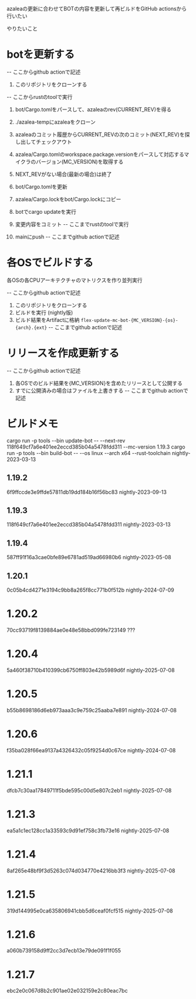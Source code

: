
azaleaの更新に合わせてBOTの内容を更新して再ビルドをGitHub actionsから行いたい

やりたいこと

# botを更新する

-- ここからgithub actionで記述
1. このリポジトリをクローンする

-- ここからrustのtoolで実行
1. bot/Cargo.tomlをパースして、azaleaのrev(CURRENT_REV)を得る
2. ./azalea-tempにazaleaをクローン
3. azaleaのコミット履歴からCURRENT_REVの次のコミット(NEXT_REV)を探し出してチェックアウト
4. azalea/Cargo.tomlのworkspace.package.versionをパースして対応するマイクラのバージョン(MC_VERSION)を取得する
5. NEXT_REVがない場合(最新の場合)は終了
6. bot/Cargo.tomlを更新
7. azalea/Cargo.lockをbot/Cargo.lockにコピー
8. botでcargo updateを実行
9. 変更内容をコミット
-- ここまでrustのtoolで実行

9. mainにpush
-- ここまでgithub actionで記述

# 各OSでビルドする

各OSの各CPUアーキテクチャのマトリクスを作り並列実行

-- ここからgithub actionで記述
1. このリポジトリをクローンする
2. ビルドを実行 (nightly版)
3. ビルド結果をArtifactに格納 `flex-update-mc-bot-{MC_VERSION}-{os}-{arch}.{ext}`
-- ここまでgithub actionで記述

# リリースを作成更新する

-- ここからgithub actionで記述
1. 各OSでのビルド結果を{MC_VERSION}を含めたリリースとして公開する
2. すでに公開済みの場合はファイルを上書きする
-- ここまでgithub actionで記述


# ビルドメモ
cargo run -p tools --bin update-bot -- --next-rev 118f649cf7a6e401ee2eccd385b04a5478fdd311 --mc-version 1.19.3
cargo run -p tools --bin build-bot -- --os linux --arch x64 --rust-toolchain nightly-2023-03-13



## 1.19.2
6f9ffccde3e9ffde57811db19dd184b16f56bc83
nightly-2023-09-13

## 1.19.3
118f649cf7a6e401ee2eccd385b04a5478fdd311
nightly-2023-03-13

## 1.19.4
587ff91f16a3cae0bfe89e6781ad519ad66980b6
nightly-2023-05-08

## 1.20.1
0c05b4cd4271e3194c9bb8a265f8cc771b0f512b
nightly-2024-07-09

# 1.20.2
70cc93719f8139884ae0e48e58bbd099fe723149
???

# 1.20.4
5a460f38710b410399cb6750ff803e42b5989d6f
nightly-2025-07-08

# 1.20.5
b55b8698186d6eb973aaa3c9e759c25aaba7e891
nightly-2024-07-08

# 1.20.6
f35ba028f66ea9137a4326432c05f9254d0c67ce
nightly-2024-07-08

# 1.21.1
dfcb7c30aa17849711f5bde595c00d5e807c2eb1
nightly-2025-07-08

# 1.21.3
ea5a1c1ec128cc1a33593c9d91ef758c3fb73e16
nightly-2025-07-08

# 1.21.4
8af265e48bf9f3d5263c074d034770e4216bb3f3
nightly-2025-07-08

# 1.21.5
319d144995e0ca635806941cbb5d6ceaf0fcf515
nightly-2025-07-08

# 1.21.6
a060b739158d9ff2cc3d7ecb13e79de091f1f055

# 1.21.7
ebc2e0c067d8b2c901ae02e032159e2c80eac7bc
